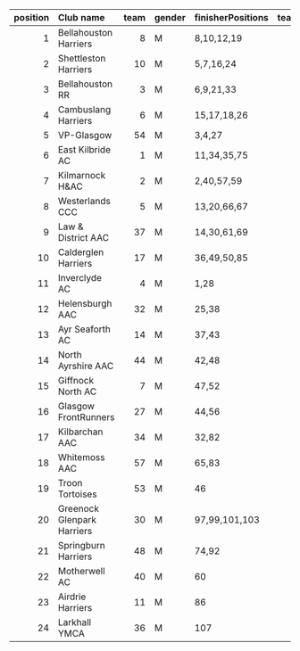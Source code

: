 |   position | Club name                  |   team | gender   | finisherPositions   |   teamPoints |   penaltyPoints |   totalPoints |   totalFinishers | Website                                    |
|-----------:|:---------------------------|-------:|:---------|:--------------------|-------------:|----------------:|--------------:|-----------------:|:-------------------------------------------|
|          1 | Bellahouston Harriers      |      8 | M        | 8,10,12,19          |           49 |               0 |            49 |               15 | http://www.bellahoustonharriers.co.uk/     |
|          2 | Shettleston Harriers       |     10 | M        | 5,7,16,24           |           52 |               0 |            52 |                6 | http://shettlestonharriers.org.uk/         |
|          3 | Bellahouston RR            |      3 | M        | 6,9,21,33           |           69 |               0 |            69 |               10 | https://www.bellahoustonroadrunners.co.uk/ |
|          4 | Cambuslang Harriers        |      6 | M        | 15,17,18,26         |           76 |               0 |            76 |               13 | https://cambuslangharriers.org/            |
|          5 | VP-Glasgow                 |     54 | M        | 3,4,27              |           34 |             118 |           152 |                3 | https://www.vp-glasgow.com                 |
|          6 | East Kilbride AC           |      1 | M        | 11,34,35,75         |          155 |               0 |           155 |                6 | http://www.ekac.org.uk/                    |
|          7 | Kilmarnock H&AC            |      2 | M        | 2,40,57,59          |          158 |               0 |           158 |               10 | http://www.kilmarnockharriers.com/         |
|          8 | Westerlands CCC            |      5 | M        | 13,20,66,67         |          166 |               0 |           166 |                4 | https://westerlandsccc.co.uk/              |
|          9 | Law & District AAC         |     37 | M        | 14,30,61,69         |          174 |               0 |           174 |                8 | http://www.lawaac.co.uk/                   |
|         10 | Calderglen Harriers        |     17 | M        | 36,49,50,85         |          220 |               0 |           220 |                6 | http://www.calderglenharriers.org.uk/      |
|         11 | Inverclyde AC              |      4 | M        | 1,28                |           29 |             236 |           265 |                2 | https://www.inverclydeac.org/              |
|         12 | Helensburgh AAC            |     32 | M        | 25,38               |           63 |             236 |           299 |                2 | https://www.helensburghaac.com/            |
|         13 | Ayr Seaforth AC            |     14 | M        | 37,43               |           80 |             236 |           316 |                2 | https://www.ayrseaforth.co.uk/             |
|         14 | North Ayrshire AAC         |     44 | M        | 42,48               |           90 |             236 |           326 |                2 | https://naathletics.co.uk/                 |
|         15 | Giffnock North AC          |      7 | M        | 47,52               |           99 |             236 |           335 |                2 | https://www.giffnocknorth.co.uk/           |
|         16 | Glasgow FrontRunners       |     27 | M        | 44,56               |          100 |             236 |           336 |                2 | https://www.glasgowfrontrunners.org/       |
|         17 | Kilbarchan AAC             |     34 | M        | 32,82               |          114 |             236 |           350 |                2 | https://kilbarchanaac.org.uk/              |
|         18 | Whitemoss AAC              |     57 | M        | 65,83               |          148 |             236 |           384 |                2 | https://whitemossaac.co.uk/                |
|         19 | Troon Tortoises            |     53 | M        | 46                  |           46 |             354 |           400 |                1 | http://troontortoises.co.uk                |
|         20 | Greenock Glenpark Harriers |     30 | M        | 97,99,101,103       |          400 |               0 |           400 |                5 | https://greenockglenparkharriers.com/      |
|         21 | Springburn Harriers        |     48 | M        | 74,92               |          166 |             236 |           402 |                2 | https://www.springburnharriers.co.uk/      |
|         22 | Motherwell AC              |     40 | M        | 60                  |           60 |             354 |           414 |                1 | https://motherwellac.com/                  |
|         23 | Airdrie Harriers           |     11 | M        | 86                  |           86 |             354 |           440 |                1 | http://airdrieharriers.org/                |
|         24 | Larkhall YMCA              |     36 | M        | 107                 |          107 |             354 |           461 |                1 | https://www.larkhallymcaharriers.org       |